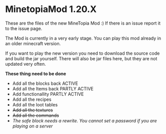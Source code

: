 # MinetopiaMod 1.20.X
These are the files of the new MineTopia Mod :)
If there is an issue report it to the issue page.

The Mod is currently in a very early stage. You can play this mod already in an older minecraft version. 

If you want to play the new version you need to download the source code and build the jar yourself. There will also be jar files here, but they are not updated very often.

**These thing need to be done**
<!-- TOC -->
* Add all the blocks back ACTIVE
* Add all the Items back PARTLY ACTIVE
* Add functionallity PARTLY ACTIVE
* Add all the recipes
* Add all the loot tables
* ~~Add all the textures~~
* ~~Add all the commands~~
* _The safe block needs a rewrite. You cannot set a password if you are playing on a server_
<!-- TOC -->